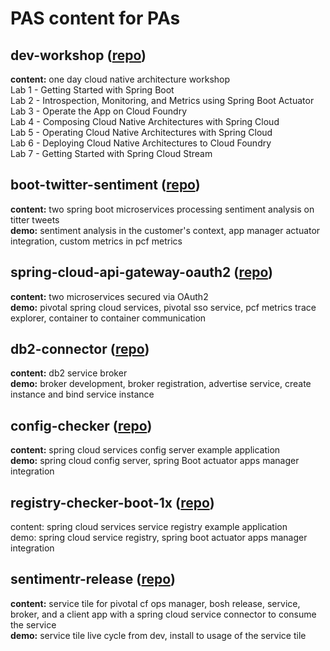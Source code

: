 # PAS content for PAs

## dev-workshop ([repo](https://github.com/dflick-pivotal/dev-workshop))
**content:** one day cloud native architecture workshop   
Lab 1 - Getting Started with Spring Boot  
Lab 2 - Introspection, Monitoring, and Metrics using Spring Boot Actuator  
Lab 3 - Operate the App on Cloud Foundry  
Lab 4 - Composing Cloud Native Architectures with Spring Cloud  
Lab 5 - Operating Cloud Native Architectures with Spring Cloud  
Lab 6 - Deploying Cloud Native Architectures to Cloud Foundry  
Lab 7 - Getting Started with Spring Cloud Stream  
## boot-twitter-sentiment ([repo](https://github.com/dflick-pivotal/boot-twitter-sentiment))
**content:** two spring boot microservices processing sentiment analysis on titter tweets   
**demo:** sentiment analysis in the customer's context, app manager actuator integration, custom metrics in pcf metrics
## spring-cloud-api-gateway-oauth2 ([repo](https://github.com/dflick-pivotal/spring-cloud-api-gateway-oauth2/tree/sso))
**content:** two microservices secured via OAuth2  
**demo:** pivotal spring cloud services, pivotal sso service, pcf metrics trace explorer, container to container communication 
## db2-connector ([repo](https://github.com/dflick-pivotal/db2-connector))
**content:** db2 service broker  
**demo:** broker development, broker registration, advertise service, create instance and bind service instance  
## config-checker ([repo](https://github.com/dflick-pivotal/config-checker))
**content:** spring cloud services config server example application   
**demo:** spring cloud config server, spring Boot actuator apps manager integration  
## registry-checker-boot-1x ([repo](https://github.com/dflick-pivotal/registry-checker-boot-1x))
content: spring cloud services service registry example application  
demo: spring cloud service registry, spring boot actuator apps manager integration 
## sentimentr-release ([repo](https://github.com/dflick-pivotal/sentimentr-release))
**content:** service tile for pivotal cf ops manager, bosh release, service, broker, and a client app with a spring cloud service connector to consume the service  
**demo:** service tile live cycle from dev, install to usage of the service tile

